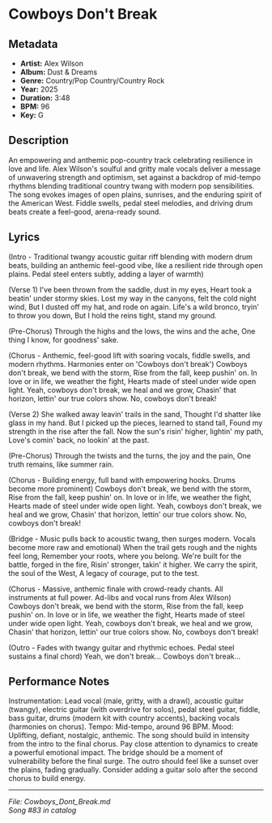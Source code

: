# Cowboys Don't Break

## Metadata
- **Artist:** Alex Wilson
- **Album:** Dust & Dreams
- **Genre:** Country/Pop Country/Country Rock
- **Year:** 2025
- **Duration:** 3:48
- **BPM:** 96
- **Key:** G

## Description
An empowering and anthemic pop-country track celebrating resilience in love and life. Alex Wilson's soulful and gritty male vocals deliver a message of unwavering strength and optimism, set against a backdrop of mid-tempo rhythms blending traditional country twang with modern pop sensibilities. The song evokes images of open plains, sunrises, and the enduring spirit of the American West. Fiddle swells, pedal steel melodies, and driving drum beats create a feel-good, arena-ready sound.

## Lyrics

(Intro - Traditional twangy acoustic guitar riff blending with modern drum beats, building an anthemic feel-good vibe, like a resilient ride through open plains. Pedal steel enters subtly, adding a layer of warmth)

(Verse 1)
I've been thrown from the saddle, dust in my eyes,
Heart took a beatin' under stormy skies.
Lost my way in the canyons, felt the cold night wind,
But I dusted off my hat, and rode on again.
Life's a wild bronco, tryin' to throw you down,
But I hold the reins tight, stand my ground.

(Pre-Chorus)
Through the highs and the lows, the wins and the ache,
One thing I know, for goodness' sake.

(Chorus - Anthemic, feel-good lift with soaring vocals, fiddle swells, and modern rhythms. Harmonies enter on 'Cowboys don't break')
Cowboys don't break, we bend with the storm,
Rise from the fall, keep pushin' on.
In love or in life, we weather the fight,
Hearts made of steel under wide open light.
Yeah, cowboys don't break, we heal and we grow,
Chasin' that horizon, lettin' our true colors show.
No, cowboys don't break!

(Verse 2)
She walked away leavin' trails in the sand,
Thought I'd shatter like glass in my hand.
But I picked up the pieces, learned to stand tall,
Found my strength in the rise after the fall.
Now the sun's risin' higher, lightin' my path,
Love's comin' back, no lookin' at the past.

(Pre-Chorus)
Through the twists and the turns, the joy and the pain,
One truth remains, like summer rain.

(Chorus - Building energy, full band with empowering hooks. Drums become more prominent)
Cowboys don't break, we bend with the storm,
Rise from the fall, keep pushin' on.
In love or in life, we weather the fight,
Hearts made of steel under wide open light.
Yeah, cowboys don't break, we heal and we grow,
Chasin' that horizon, lettin' our true colors show.
No, cowboys don't break!

(Bridge - Music pulls back to acoustic twang, then surges modern. Vocals become more raw and emotional)
When the trail gets rough and the nights feel long,
Remember your roots, where you belong.
We're built for the battle, forged in the fire,
Risin' stronger, takin' it higher.
We carry the spirit, the soul of the West,
A legacy of courage, put to the test.

(Chorus - Massive, anthemic finale with crowd-ready chants. All instruments at full power. Ad-libs and vocal runs from Alex Wilson) 
Cowboys don't break, we bend with the storm,
Rise from the fall, keep pushin' on.
In love or in life, we weather the fight,
Hearts made of steel under wide open light.
Yeah, cowboys don't break, we heal and we grow,
Chasin' that horizon, lettin' our true colors show.
No, cowboys don't break!

(Outro - Fades with twangy guitar and rhythmic echoes. Pedal steel sustains a final chord)
Yeah, we don't break...
Cowboys don't break...

## Performance Notes

Instrumentation: Lead vocal (male, gritty, with a drawl), acoustic guitar (twangy), electric guitar (with overdrive for solos), pedal steel guitar, fiddle, bass guitar, drums (modern kit with country accents), backing vocals (harmonies on chorus). Tempo: Mid-tempo, around 96 BPM. Mood: Uplifting, defiant, nostalgic, anthemic. The song should build in intensity from the intro to the final chorus. Pay close attention to dynamics to create a powerful emotional impact. The bridge should be a moment of vulnerability before the final surge. The outro should feel like a sunset over the plains, fading gradually. Consider adding a guitar solo after the second chorus to build energy.

---
*File: Cowboys_Dont_Break.md*  
*Song #83 in catalog*
